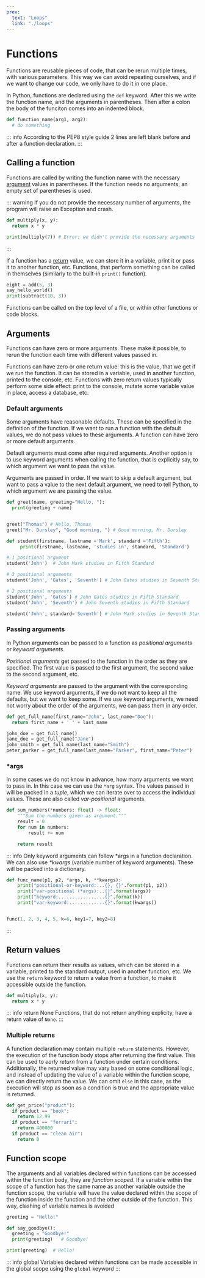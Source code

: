 ```yaml
---
prev:
  text: "Loops"
  link: "./loops"
---
```


# Functions

Functions are reusable pieces of code, that can be rerun multiple times, with various parameters. This way we can avoid repeating ourselves, and if we want to change our code, we only have to do it in one place.

In Python, functions are declared using the `def` keyword. After this we write the function name, and the arguments in parentheses. Then after a colon the body of the funciton comes into an indented block.

```python
def function_name(arg1, arg2):
  # do something
```

::: info
According to the PEP8 style guide 2 lines are left blank before and after a function declaration.
:::

## Calling a function

Functions are called by writing the function name with the necessary [argument](#arguments) values in parentheses. If the function needs no arguments, an empty set of parentheses is used.

::: warning
If you do not provide the necessary number of arguments, the program will raise an Exception and crash.

```python
def multiply(x, y):
  return x * y

print(multiply(7)) # Error: we didn't provide the necessary arguments
```

:::

If a function has a [return](#return-values) value, we can store it in a variable, print it or pass it to another function, etc. Functions, that perform something can be called in themselves (similarly to the built-in `print()` function).

```python
eight = add(5, 3)
say_hello_world()
print(subtract(10, 3))
```

Functions can be called on the top level of a file, or within other functions or code blocks.

## Arguments

Functions can have zero or more arguments. These make it possible, to rerun the function each time with different values passed in.

Functions can have zero or one return value: this is the value, that we get if we run the function. It can be stored in a variable, used in another function, printed to the console, etc. Functions with zero return values typically perform some side effect: print to the console, mutate some variable value in place, access a database, etc.

### Default arguments

Some arguments have reasonable defaults. These can be specified in the definition of the function. If we want to run a function with the default values, we do not pass values to these arguments. A function can have zero or more default arguments.

Default arguments must come after required arguments. Another option is to use keyword arguments when calling the function, that is explicitly say, to which argument we want to pass the value.

Arguments are passed in order. If we want to skip a default argument, but want to pass a value to the next default argument, we need to tell Python, to which argument we are passing the value.

```python
def greet(name, greeting="Hello, "):
  print(greeting + name)


greet("Thomas") # Hello, Thomas
greet("Mr. Dursley", "Good morning, ") # Good morning, Mr. Dursley

def student(firstname, lastname ='Mark', standard ='Fifth'):
     print(firstname, lastname, 'studies in', standard, 'Standard')

# 1 positional argument
student('John')  # John Mark studies in Fifth Standard

# 3 positional arguments
student('John', 'Gates', 'Seventh') # John Gates studies in Seventh Standard

# 2 positional arguments
student('John', 'Gates') # John Gates studies in Fifth Standard
student('John', 'Seventh') # John Seventh studies in Fifth Standard

student('John', standard='Seventh') # John Mark studies in Seventh Standard
```

### Passing arguments

In Python arguments can be passed to a function as _positional arguments_ or _keyword arguments_.

_Positional arguments_ get passed to the function in the order as they are specified. The first value is passed to the first argument, the second value to the second argument, etc.

_Keyword arguments_ are passed to the argument with the corresponding name. We use keyword arguments, if we do not want to keep all the defaults, but we want to keep some. If we use keyword arguments, we need not worry about the order of the arguments, we can pass them in any order.

```python
def get_full_name(first_name="John", last_name="Doe"):
  return first_name + ' ' + last_name

john_doe = get_full_name()
jane_doe = get_full_name("Jane")
john_smith = get_full_name(last_name="Smith")
peter_parker = get_full_name(last_name="Parker", first_name="Peter")
```

### \*args

In some cases we do not know in advance, how many arguments we want to pass in. In this case we can use the `*arg` syntax. The values passed in will be packed in a _tuple_, which we can iterate over to access the individual values. These are also called _var-positional_ arguments.

```python
def sum_numbers(*numbers: float) -> float:
    """Sum the numbers given as argument."""
    result = 0
    for num in numbers:
        result += num

    return result
```

::: info
Only keyword arguments can follow \*args in a function declaration. We can also use _\*kwargs_ (variable number of keyword arguments). These will be packed into a dictionary.

```python
def func_name(p1, p2, *args, k, **kwargs):
    print("positional-or-keyword:...{}, {}".format(p1, p2))
    print("var-positional (*args):..{}".format(args))
    print("keyword:.................{}".format(k))
    print("var-keyword:.............{}".format(kwargs))


func(1, 2, 3, 4, 5, k=6, key1=7, key2=8)
```

:::

## Return values

Functions can return their results as values, which can be stored in a variable, printed to the standard output, used in another function, etc. We use the `return` keyword to return a value from a function, to make it accessible outside the function.

```python
def multiply(x, y):
  return x * y
```

::: info return None
Functions, that do not return anything explicity, have a return value of `None`.
:::

### Multiple returns

A function declaration may contain multiple `return` statements. However, the execution of the function body stops after returning the first value. This can be used to _early return_ from a function under certain conditions. Additionally, the returned value may vary based on some conditional logic, and instead of updating the value of a variable within the function scope, we can directly return the value. We can omit `else` in this case, as the execution will stop as soon as a condition is true and the appropriate value is returned.

```python
def get_price("product"):
  if product == "book":
    return 12.99
  if product == "ferrari":
    return 400000
  if product == "clean air":
    return 0
```

## Function scope

The arguments and all variables declared within functions can be accessed within the function body, they are _function scoped_. If a variable within the scope of a function has the same name as another variable outside the function scope, the variable will have the value declared within the scope of the function inside the function and the other outside of the function. This way, clashing of variable names is avoided

```python
greeting = "Hello!"

def say_goodbye():
  greeting = "Goodbye!"
  print(greeting)   # Goodbye!

print(greeting)  # Hello!
```

::: info global
Variables declared within functions can be made accessible in the global scope using the `global` keyword
:::
